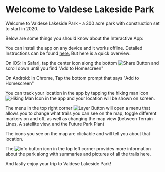 # Welcome to Valdese Lakeside Park

Welcome to Valdese Lakeside Park - a 300 acre park with construction set
to start in 2020.

Below are some things you should know about the Interactive App:

You can install the app on any device and it works offline. Detailed Instructions can be found
<a href="http://zakklab.valdese.info/vlp/smart-install/" target="_blank">here.</a>
But here is a quick overview:

On iOS: In Safari, tap the center icon along the bottom
![Share Button](https://zakklab.valdese.info/files/iOSshare.png#inline)
and scroll down until you find "Add to Homescreen"

On Android: In Chrome, Tap the bottom prompt that says "Add to Homescreen"

You can track your location in the app by tapping the hiking man icon
![Hiking Man Icon](https://zakklab.valdese.info/files/yah1.png#inline)
in the app and your location will be shown on screen.

The menu in the top right corner
![Layer Button](https://zakklab.valdese.info/files/layers.png#inline)
will open a menu that allows you to change what trails you can see on the map, toggle different markers on and off, as well as changing the map view (between Terrain Lines, A satellite view, and the Future Park Plan)

The icons you see on the map are clickable and will tell you about that location.

The
![info button](https://zakklab.valdese.info/files/i.png#inline)
icon in the top left corner provides more information about the park along with summaries and pictures of all the trails here.

And lastly enjoy your trip to Valdese Lakeside Park!
